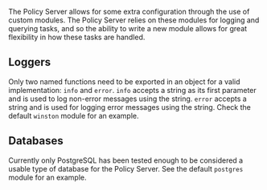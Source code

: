 The Policy Server allows for some extra configuration through the use of custom modules. The Policy Server relies on these modules for logging and querying tasks, and so the ability to write a new module allows for great flexibility in how these tasks are handled. 

## Loggers
Only two named functions need to be exported in an object for a valid implementation: `info` and `error`. `info` accepts a string as its first parameter and is used to log non-error messages using the string. `error` accepts a string and is used for logging error messages using the string. Check the default `winston` module for an example.

## Databases
Currently only PostgreSQL has been tested enough to be considered a usable type of database for the Policy Server. See the default `postgres` module for an example.  